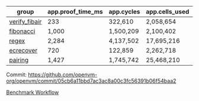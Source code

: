 | group | app.proof_time_ms | app.cycles | app.cells_used | leaf.proof_time_ms | leaf.cycles | leaf.cells_used |
| -- | -- | -- | -- | -- | -- | -- |
| [verify_fibair](https://github.com/openvm-org/openvm/blob/benchmark-results/benchmarks/verify_fibair-05cb6a11bbd7ac3ac8a00c3fc56391b06f54baa2.md) | 233 |  322,610 |  2,058,654 |- | - | - |
| [fibonacci](https://github.com/openvm-org/openvm/blob/benchmark-results/benchmarks/fibonacci-05cb6a11bbd7ac3ac8a00c3fc56391b06f54baa2.md) | 1,000 |  1,500,209 |  2,100,402 | 1,959 |  2,380,795 |  12,951,124 |
| [regex](https://github.com/openvm-org/openvm/blob/benchmark-results/benchmarks/regex-05cb6a11bbd7ac3ac8a00c3fc56391b06f54baa2.md) | 2,284 |  4,137,502 |  17,695,216 | 5,530 |  5,763,424 |  45,807,490 |
| [ecrecover](https://github.com/openvm-org/openvm/blob/benchmark-results/benchmarks/ecrecover-05cb6a11bbd7ac3ac8a00c3fc56391b06f54baa2.md) | 720 |  122,859 |  2,262,718 | 2,723 |  2,934,849 |  29,404,728 |
| [pairing](https://github.com/openvm-org/openvm/blob/benchmark-results/benchmarks/pairing-05cb6a11bbd7ac3ac8a00c3fc56391b06f54baa2.md) | 1,427 |  1,745,742 |  25,468,210 | 2,935 |  3,904,874 |  32,400,944 |


Commit: https://github.com/openvm-org/openvm/commit/05cb6a11bbd7ac3ac8a00c3fc56391b06f54baa2

[Benchmark Workflow](https://github.com/openvm-org/openvm/actions/runs/18828108542)
